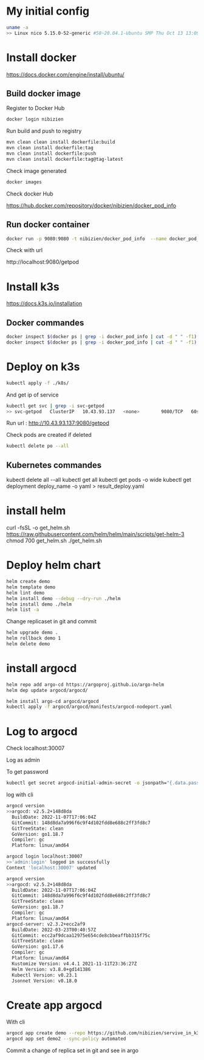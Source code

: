 # My initial config

```bash
uname -a
>> Linux nico 5.15.0-52-generic #58~20.04.1-Ubuntu SMP Thu Oct 13 13:09:46 UTC 2022 x86_64 x86_64 x86_64 GNU/Linux

```

# Install docker

https://docs.docker.com/engine/install/ubuntu/

## Build docker image

Register to Docker Hub

```bash
docker login nibizien
```
Run build and push to registry

```bash
mvn clean clean install dockerfile:build
mvn clean install dockerfile:tag
mvn clean install dockerfile:push
mvn clean install dockerfile:tag@tag-latest
```

Check image generated

```bash
docker images
```
Check docker Hub

https://hub.docker.com/repository/docker/nibizien/docker_pod_info


## Run docker container

```bash
docker run -p 9080:9080 -t nibizien/docker_pod_info  --name docker_pod_info
```
Check with url

http://localhost:9080/getpod

# Install k3s

https://docs.k3s.io/installation

## Docker commandes

```bash
docker inspect $(docker ps | grep -i docker_pod_info | cut -d " " -f1) | grep -i IPAddress
docker inspect $(docker ps | grep -i docker_pod_info | cut -d " " -f1) | grep -i hostname
```

# Deploy on k3s

```bash
kubectl apply -f ./k8s/
```

And get ip of service
```bash
kubectl get svc | grep -i svc-getpod
>> svc-getpod   ClusterIP   10.43.93.137   <none>        9080/TCP   60s
```

Run url : http://10.43.93.137:9080/getpod

Check pods are created if deleted

```bash
kubectl delete po --all
```


## Kubernetes commandes

kubectl delete all --all
kubectl get all
kubectl get pods -o wide
kubectl get deployment deploy_name -o yaml > result_deploy.yaml


# install helm
curl -fsSL -o get_helm.sh https://raw.githubusercontent.com/helm/helm/main/scripts/get-helm-3
chmod 700 get_helm.sh
./get_helm.sh

# Deploy helm chart

```bash
helm create demo
helm template demo
helm lint demo
helm install demo --debug --dry-run ./helm
helm install demo ./helm
helm list -a
```

Change replicaset in git and commit

```bash
helm upgrade demo .
helm rollback demo 1
helm delete demo
```

# install argocd

```bash
helm repo add argo-cd https://argoproj.github.io/argo-helm
helm dep update argocd/argocd/
```

```bash
helm install argo-cd argocd/argocd
kubectl apply -f argocd/argocd/manifests/argocd-nodeport.yaml
```

# Log to argocd
Check
localhost:30007

Log as admin

To get password
```bash
kubectl get secret argocd-initial-admin-secret -o jsonpath="{.data.password}" | base64 -d
```

log with cli
```bash
argocd version
>>argocd: v2.5.2+148d8da
  BuildDate: 2022-11-07T17:06:04Z
  GitCommit: 148d8da7a996f6c9f4d102fdd8e688c2ff3fd8c7
  GitTreeState: clean
  GoVersion: go1.18.7
  Compiler: gc
  Platform: linux/amd64
```

```bash
argocd login localhost:30007
>>'admin:login' logged in successfully
Context 'localhost:30007' updated
```

```bash
argocd version
>>argocd: v2.5.2+148d8da
  BuildDate: 2022-11-07T17:06:04Z
  GitCommit: 148d8da7a996f6c9f4d102fdd8e688c2ff3fd8c7
  GitTreeState: clean
  GoVersion: go1.18.7
  Compiler: gc
  Platform: linux/amd64
argocd-server: v2.3.2+ecc2af9
  BuildDate: 2022-03-23T00:40:57Z
  GitCommit: ecc2af9dcaa12975e654cde8cbbeaffbb315f75c
  GitTreeState: clean
  GoVersion: go1.17.6
  Compiler: gc
  Platform: linux/amd64
  Kustomize Version: v4.4.1 2021-11-11T23:36:27Z
  Helm Version: v3.8.0+gd141386
  Kubectl Version: v0.23.1
  Jsonnet Version: v0.18.0
```


# Create app argocd

With cli 

```bash
argocd app create demo --repo https://github.com/nibizien/servive_in_k3s.git --path helm --dest-namespace default --dest-server https://kubernetes.default.svc
argocd app set demo2 --sync-policy automated
```

Commit a change of replica set in git and see in argo
